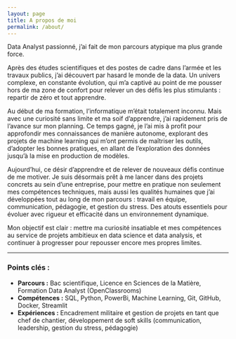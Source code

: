 ```yaml
---
layout: page
title: A propos de moi
permalink: /about/
---
```




Data Analyst passionné, j’ai fait de mon parcours atypique ma plus grande force.

Après des études scientifiques et des postes de cadre dans l’armée et les travaux publics, j’ai découvert par hasard le monde de la data. Un univers complexe, en constante évolution, qui m’a captivé au point de me pousser hors de ma zone de confort pour relever un des défis les plus stimulants : repartir de zéro et tout apprendre.

Au début de ma formation, l’informatique m’était totalement inconnu. Mais avec une curiosité sans limite et ma soif d’apprendre, j’ai rapidement pris de l’avance sur mon planning. Ce temps gagné, je l’ai mis à profit pour approfondir mes connaissances de manière autonome, explorant des projets de machine learning qui m’ont permis de maîtriser les outils, d’adopter les bonnes pratiques, en allant de l’exploration des données jusqu’à la mise en production de modèles.

Aujourd’hui, ce désir d’apprendre et de relever de nouveaux défis continue de me motiver. Je suis désormais prêt à me lancer dans des projets concrets au sein d’une entreprise, pour mettre en pratique non seulement mes compétences techniques, mais aussi les qualités humaines que j’ai développées tout au long de mon parcours : travail en équipe, communication, pédagogie, et gestion du stress. Des atouts essentiels pour évoluer avec rigueur et efficacité dans un environnement dynamique.

Mon objectif est clair : mettre ma curiosité insatiable et mes compétences au service de projets ambitieux en data science et data analysis, et continuer à progresser pour repousser encore mes propres limites.


---

### Points clés :
- **Parcours :** Bac scientifique, Licence en Sciences de la Matière, Formation Data Analyst (OpenClassrooms)
- **Compétences :** SQL, Python, PowerBi, Machine Learning, Git, GitHub, Docker, Streamlit
- **Expériences :** Encadrement militaire et gestion de projets en tant que chef de chantier, développement de soft skills (communication, leadership, gestion du stress, pédagogie)

